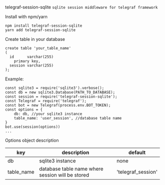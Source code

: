 telegraf-session-sqlite 
`sqlite session middleware for telegraf framework`

Install with npm/yarn
```
npm install telegraf-session-sqlite
yarn add telegraf-session-sqlite
```
Create table in your database

```
create table 'your_table_name'
(
  id      varchar(255)
    primary key,
  session varchar(255)
);
```

Example:
```
const sqlite3 = require('sqlite3').verbose();
const db = new sqlite3.Database(PATH_TO_DATABASE);
const session = require('telegraf-session-sqlite');
const Telegraf = require('telegraf');
const bot = new Telegraf(process.env.BOT_TOKEN);
const options = {
    db: db, //your sqlite3 instance
    table_name: 'user_session', //database table name 
}
bot.use(session(options))
...
```

Options object description

| key        | description                                      | default            |
|------------|--------------------------------------------------|--------------------|
| db         | sqlite3 instance                                 | none               |
| table_name | database table name where session will be stored | 'telegraf_session' |

 
